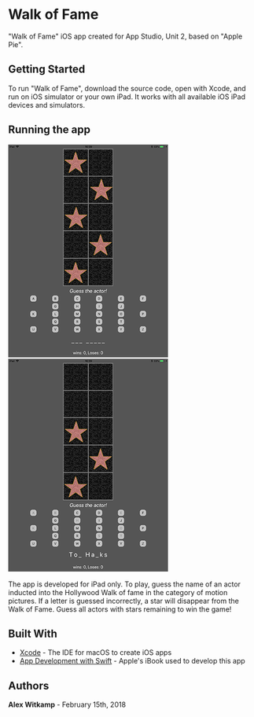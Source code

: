# Walk of Fame

"Walk of Fame" iOS app created for App Studio, Unit 2, based on "Apple Pie".

## Getting Started

To run "Walk of Fame", download the source code, open with Xcode, and run on iOS simulator or your own iPad. It works with all available iOS iPad devices and simulators.

## Running the app

![Alt text](/doc/screenshot1.png "Start of game, running on iPad (5th Generation)")
![Alt text](/doc/screenshot2.png "Guessing an actor, running on iPad (5th Generation)")

The app is developed for iPad only. To play, guess the name of an actor inducted into the Hollywood Walk of fame in the category of motion pictures. If a letter is guessed incorrectly, a star will disappear from the Walk of Fame. Guess all actors with stars remaining to win the game!


## Built With

* [Xcode](https://developer.apple.com/xcode/) - The IDE for macOS to create iOS apps
* [App Development with Swift](https://itunes.apple.com/nl/book/app-development-with-swift/id1219117996?l=en&mt=11) - Apple's iBook used to develop this app


## Authors

**Alex Witkamp** - February 15th, 2018
